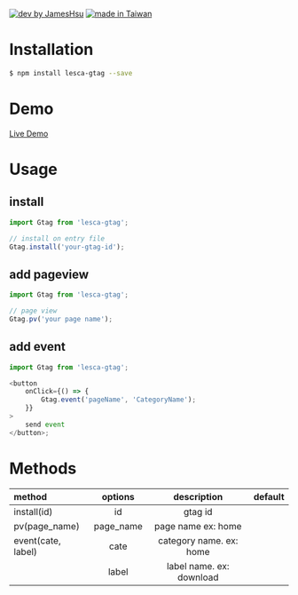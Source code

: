 [![dev by JamesHsu](https://img.shields.io/badge/Dev%20by-Jameshsu1125-green)](https://github.com/jameshsu1125/) [![made in Taiwan](https://img.shields.io/badge/Made%20in-Taiwan-orange)](https://github.com/jameshsu1125/)

# Installation

```sh
$ npm install lesca-gtag --save
```

# Demo

[Live Demo](https://jameshsu1125.github.io/lesca-gtag/)

# Usage

## install

```javascript
import Gtag from 'lesca-gtag';

// install on entry file
Gtag.install('your-gtag-id');
```

## add pageview

```javascript
import Gtag from 'lesca-gtag';

// page view
Gtag.pv('your page name');
```

## add event

```javascript
import Gtag from 'lesca-gtag';

<button
	onClick={() => {
		Gtag.event('pageName', 'CategoryName');
	}}
>
	send event
</button>;
```

# Methods

| method             |  options  |       description        | default |
| :----------------- | :-------: | :----------------------: | ------: |
| install(id)        |    id     |         gtag id          |         |
| pv(page_name)      | page_name |    page name ex: home    |         |
| event(cate, label) |   cate    | category name. ex: home  |         |
|                    |   label   | label name. ex: download |         |
